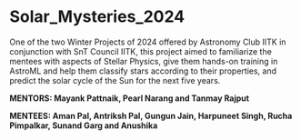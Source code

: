 # Solar_Mysteries_2024
One of the two Winter Projects of 2024 offered by Astronomy Club IITK in conjunction with SnT Council IITK, this project aimed to familiarize the mentees with aspects of Stellar Physics, give them hands-on training in AstroML and help them classify stars according to their properties, and predict the solar cycle of the Sun for the next five years.

**MENTORS: Mayank Pattnaik, Pearl Narang and Tanmay Rajput**

**MENTEES: Aman Pal, Antriksh Pal, Gungun Jain, Harpuneet Singh, Rucha Pimpalkar, Sunand Garg and Anushika**

